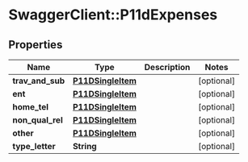 # SwaggerClient::P11dExpenses

## Properties
Name | Type | Description | Notes
------------ | ------------- | ------------- | -------------
**trav_and_sub** | [**P11DSingleItem**](P11DSingleItem.md) |  | [optional] 
**ent** | [**P11DSingleItem**](P11DSingleItem.md) |  | [optional] 
**home_tel** | [**P11DSingleItem**](P11DSingleItem.md) |  | [optional] 
**non_qual_rel** | [**P11DSingleItem**](P11DSingleItem.md) |  | [optional] 
**other** | [**P11DSingleItem**](P11DSingleItem.md) |  | [optional] 
**type_letter** | **String** |  | [optional] 

